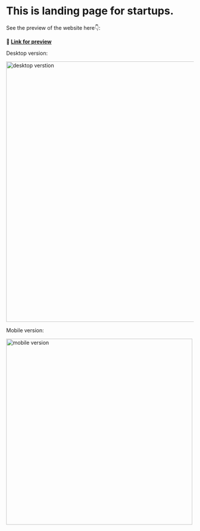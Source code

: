 # This is landing page for startups.

See the preview of the website here👇:

**🔗 [Link for preview](https://startup-landingpage-fanpeng.netlify.app/)**

Desktop version:

<img src="./images/Desktop-vesion-preview.jpg" alt="desktop verstion" width="700">

Mobile version:

<img src="./images/Mobile-version-preview.jpg" alt="mobile version" width="500">
